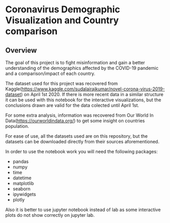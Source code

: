 <!-- ![IronHack Logo](https://s3-eu-west-1.amazonaws.com/ih-materials/uploads/upload_d5c5793015fec3be28a63c4fa3dd4d55.png) -->

# Coronavirus Demographic Visualization and Country comparison

## Overview

The goal of this project is to fight misinformation and gain a better understanding of the demographics affected by the COVID-19 pandemic and a comparison/impact of each country.

The dataset used for this project was recovered from Kaggle(https://www.kaggle.com/sudalairajkumar/novel-corona-virus-2019-dataset) on April 1st 2020. If there is more recent data in a similar structure it can be used with this notebook for  the interactive visualizations, but the conclusions drawn are valid for the data colected until April 1st. 

For some extra analysis, information was recovered from Our World In Data(https://ourworldindata.org/) to get some insight on countries population.

For ease of use, all the datasets used are on this repository, but the datasets can be downloaded directly from their sources aforementioned.

In order to use the notebook work you will need the following packages:

- pandas
- numpy
- time
- datetime
- matplotlib
- seaborn
- ipywidgets
- plotly

Also it is better to use jupyter notebook instead of lab as some interactive plots do not show correctly on jupyter lab.